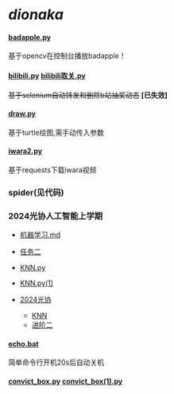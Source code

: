 # *dionaka*

#### [badapple.py](badapple.py) 

  基于opencv在控制台播放badapple！

#### [bilibili.py](bilibili.py) [bilibili取关.py](bilibili取关.py)

  ~~基于selenium自动转发和删除b站抽奖动态~~ **[已失效]**

#### [draw.py](draw.py)

  基于turtle绘图,需手动传入参数

#### [iwara2.py](iwara2.py)

  基于requests下载iwara视频

### spider(见代码)

### 2024光协人工智能上学期
  - [机器学习.md](机器学习.md)
  - [任务二](new.py)
  - [KNN.py](KNN.py)
  - [KNN.py(1)](KNN.py(1))
  - [2024光协](2024光协)
    
    - [KNN](2024光协/KNN)
    - [进阶二](2024光协/进阶二)
  
#### [echo.bat](echo.bat)

  简单命令行开机20s后自动关机

#### [convict_box.py](convict_box.py) [convict_box(1).py](convict_box(1).py)
 

